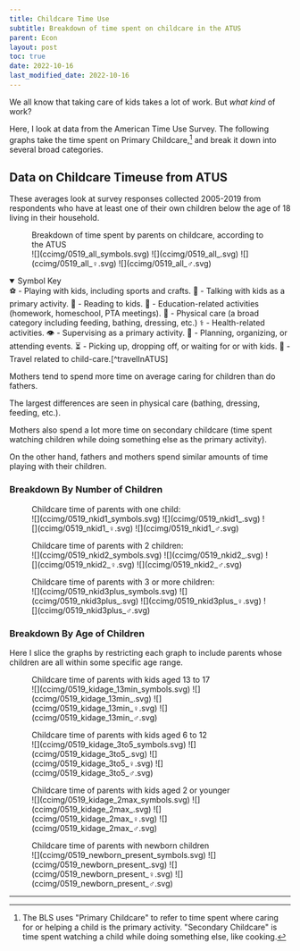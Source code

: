 ```yaml
---
title: Childcare Time Use
subtitle: Breakdown of time spent on childcare in the ATUS
parent: Econ
layout: post
toc: true
date: 2022-10-16
last_modified_date: 2022-10-16
---
```


<!--
permalink: /childcare
redirect_from:
  - /econ/childcaretime
  - /econ/childcaretime/
-->

<style>
    main figure {
        background-color: #eee8d5cc;
        border-radius: 0.5rem;
        padding: 0.3rem 0;
        line-height: 1;
        margin: 0.5rem 0rem;
    }
    main figure img {
        max-width: 150%;
    }
    main figcaption {
        margin: 0.2rem;
    }
    main figure p {
        margin: 0;
    }
</style>


We all know that taking care of kids takes a lot of work. But *what kind* of work?

Here, I look at data from the American Time Use Survey.
The following graphs take the time spent on Primary Childcare,[^primaryVsSecondaryChildcare]
and break it down into several broad categories.

[^primaryVsSecondaryChildcare]: The BLS uses "Primary Childcare" to refer to time spent where caring for or helping a child is the primary activity. "Secondary Childcare" is time spent watching a child while doing something else, like cooking.

## Data on Childcare Timeuse from ATUS

These averages look at survey responses collected 2005-2019 from respondents who have at least one of their own children below the age of 18 living in their household.


<figure markdown="block">
<figcaption>Breakdown of time spent by parents on childcare, according to the ATUS</figcaption>
![](ccimg/0519_all_symbols.svg)
![](ccimg/0519_all_.svg)
![](ccimg/0519_all_♀.svg)
![](ccimg/0519_all_♂.svg)
</figure>

<details markdown="block" open>
<summary>Symbol Key</summary>
⚽ - Playing with kids, including sports and crafts.  
💬 - Talking with kids as a primary activity.  
📖 - Reading to kids.  
🏫 - Education-related activities (homework, homeschool, PTA meetings).  
🍼 - Physical care (a broad category including feeding, bathing, dressing, etc.)  
⚕️ - Health-related activities.   
👁️ - Supervising as a primary activity.  
📝 - Planning, organizing, or attending events.  
⏳ - Picking up, dropping off, or waiting for or with kids.  
🚗 - Travel related to child-care.[^travelInATUS]  
</details>

[^travelInATUS]: In ATUS, the purpose of travel is oddly defined. [See this article for details](https://www.bls.gov/opub/mlr/2018/article/what-is-the-impact-of-recoding-travel-activities-in-the-american-time-use-survey.htm). In brief, time spent on "Travel related to child-care" means any time spent travelling such that the *next* activity is child-care, unless the travel destination is home, in which case the travel time is associated with the *previous* activity.

Mothers tend to spend more time on average caring for 
children than do fathers. 

The largest differences are seen in 
physical care (bathing, dressing, feeding, etc.).

Mothers also spend a lot more time on secondary childcare (time spent watching children while doing something else as the primary activity).

On the other hand, fathers and mothers spend similar amounts of time playing with their children.



### Breakdown By Number of Children

<figure markdown="block">
<figcaption>Childcare time of parents with one child:</figcaption>
![](ccimg/0519_nkid1_symbols.svg)
![](ccimg/0519_nkid1_.svg)
![](ccimg/0519_nkid1_♀.svg)
![](ccimg/0519_nkid1_♂.svg)
</figure>

<figure markdown="block">
<figcaption>Childcare time of parents with 2 children:</figcaption>
![](ccimg/0519_nkid2_symbols.svg)
![](ccimg/0519_nkid2_.svg)
![](ccimg/0519_nkid2_♀.svg)
![](ccimg/0519_nkid2_♂.svg)
</figure>

<figure markdown="block">
<figcaption>Childcare time of parents with 3 or more children:</figcaption>
![](ccimg/0519_nkid3plus_symbols.svg)
![](ccimg/0519_nkid3plus_.svg)
![](ccimg/0519_nkid3plus_♀.svg)
![](ccimg/0519_nkid3plus_♂.svg)
</figure>





### Breakdown By Age of Children

Here I slice the graphs by restricting each graph to include parents whose children are all within some specific age range.

<figure markdown="block">
<figcaption>Childcare time of parents with kids aged 13 to 17</figcaption>
![](ccimg/0519_kidage_13min_symbols.svg)
![](ccimg/0519_kidage_13min_.svg)
![](ccimg/0519_kidage_13min_♀.svg)
![](ccimg/0519_kidage_13min_♂.svg)
</figure>


<figure markdown="block">
<figcaption>Childcare time of parents with kids aged 6 to 12</figcaption>
![](ccimg/0519_kidage_3to5_symbols.svg)
![](ccimg/0519_kidage_3to5_.svg)
![](ccimg/0519_kidage_3to5_♀.svg)
![](ccimg/0519_kidage_3to5_♂.svg)
</figure>


<figure markdown="block">
<figcaption>Childcare time of parents with kids aged 2 or younger</figcaption>
![](ccimg/0519_kidage_2max_symbols.svg)
![](ccimg/0519_kidage_2max_.svg)
![](ccimg/0519_kidage_2max_♀.svg)
![](ccimg/0519_kidage_2max_♂.svg)
</figure>


<figure markdown="block">
<figcaption>Childcare time of parents with newborn children</figcaption>
![](ccimg/0519_newborn_present_symbols.svg)
![](ccimg/0519_newborn_present_.svg)
![](ccimg/0519_newborn_present_♀.svg)
![](ccimg/0519_newborn_present_♂.svg)
</figure>



<!--All time with child present? Extra time from cooking when you have kids? Rugrats paper travel time?-->


<!--
redirect_from:
  - /numbers/energy
  - /nature/energy
-->




---




